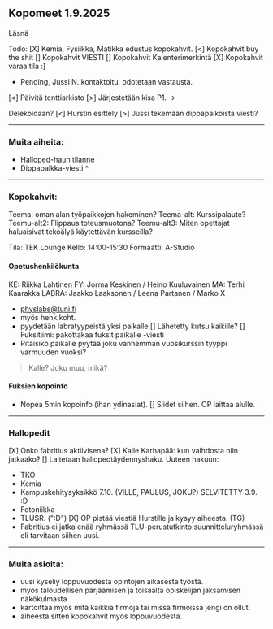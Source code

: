 ## Kopomeet 1.9.2025
Läsnä 

Todo:
[X] Kemia, Fysiikka, Matikka edustus kopokahvit.
[<] Kopokahvit buy the shit
[] Kopokahvit VIESTI
[] Kopokahvit Kalenterimerkintä
[X] Kopokahvit varaa tila :]
- Pending, Jussi N. kontaktoitu, odotetaan vastausta.

[<] Päivitä tenttiarkisto
[>] Järjestetään kisa P1. ->

Delekoidaan?
[<] Hurstin esittely
[>] Jussi tekemään dippapaikoista viesti?

-----
### Muita aiheita:
- Halloped-haun tilanne
- Dippapaikka-viesti ^

-----
### Kopokahvit:

Teema: oman alan työpaikkojen hakeminen?
Teema-alt: Kurssipalaute?
Teemu-alt2: Flippaus toteusmuotona?
Teemu-alt3: Miten opettajat haluaisivat tekoälyä käytettävän kursseilla?

Tila: TEK Lounge
Kello: 14:00-15:30
Formaatti: A-Studio

#### Opetushenkilökunta
KE: Riikka Lahtinen
FY: Jorma Keskinen / Heino Kuuluvainen
MA: Terhi Kaarakka
LABRA: Jaakko Laaksonen / Leena Partanen / Marko X
- physlabs@tuni.fi
- myös henk.koht.
- pyydetään labratyypeistä yksi paikalle
[] Lähetetty kutsu kaikille?
[] Fuksitiimi: pakottakaa fuksit paikalle -viesti
- Pitäisikö paikalle pyytää joku vanhemman vuosikurssin tyyppi varmuuden vuoksi? 
> Kalle?
> Joku muu, mikä?

#### Fuksien kopoinfo
- Nopea 5min kopoinfo (ihan ydinasiat).
[] Slidet siihen. OP laittaa alulle. 

----
### Hallopedit
[X] Onko fabritius aktiivisena?
[X] Kalle Karhapää: kun vaihdosta niin jatkaako?
[] Laitetaan hallopedtäydennyshaku.
Uuteen hakuun:
- TKO 
- Kemia
- Kampuskehitysyksikkö 7.10. (VILLE, PAULUS, JOKU?) SELVITETTY 3.9. :D
- Fotoniikka
- TLUSR. (":D")
[X] OP pistää viestiä Hurstille ja kysyy aiheesta. (TG)
- Fabritius ei jatka enää ryhmässä TLU-perustutkinto suunnitteluryhmässä eli tarvitaan siihen uusi.

----
### Muita asioita:

- uusi kyseliy loppuvuodesta opintojen aikasesta työstä.
- myös taloudellisen pärjäämisen ja toisaalta opiskelijan jaksamisen näkökulmasta
- kartoittaa myös mitä kaikkia firmoja tai missä firmoissa jengi on ollut.
- aiheesta sitten kopokahvit myös loppuvuodesta.


